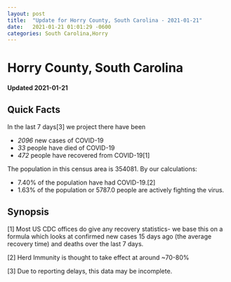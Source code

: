 ```yaml
---
layout: post
title:  "Update for Horry County, South Carolina - 2021-01-21"
date:   2021-01-21 01:01:29 -0600
categories: South Carolina,Horry
---
```


# Horry County, South Carolina
#### Updated 2021-01-21

## Quick Facts

In the last 7 days[3] we project there have been
- *2096* new cases of COVID-19
- *33* people have died of COVID-19
- *472* people have recovered from COVID-19[1]

The population in this census area is 354081. By our calculations:
- 7.40% of the population have had COVID-19.[2]
- 1.63% of the population or 5787.0 people are actively fighting the virus.

## Synopsis




[1] Most US CDC offices do give any recovery statistics- we base this on a formula which looks at confirmed new cases
15 days ago (the average recovery time) and deaths over the last 7 days.

[2] Herd Immunity is thought to take effect at around ~70-80%

[3] Due to reporting delays, this data may be incomplete.
 
    